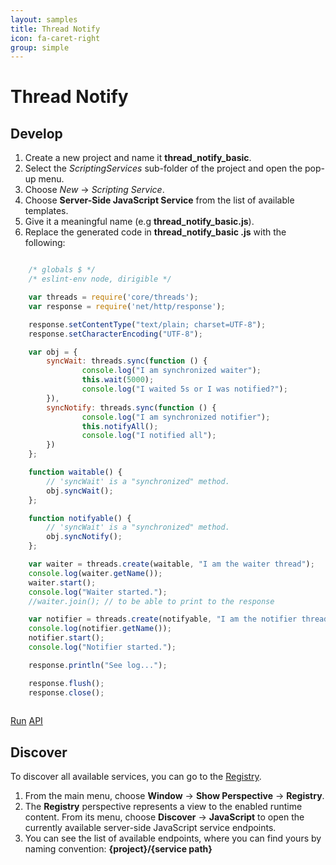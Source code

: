 ```yaml
---
layout: samples
title: Thread Notify
icon: fa-caret-right
group: simple
---
```


Thread Notify
===

Develop
--

1. Create a new project and name it **thread_notify_basic**.
2. Select the *ScriptingServices* sub-folder of the project and open the pop-up menu.
3. Choose *New* -> *Scripting Service*.
4. Choose **Server-Side JavaScript Service** from the list of available templates.
5. Give it a meaningful name (e.g **thread_notify_basic.js**).
6. Replace the generated code in **thread_notify_basic .js** with the following:

```javascript

	/* globals $ */
	/* eslint-env node, dirigible */

	var threads = require('core/threads');
	var response = require('net/http/response');

	response.setContentType("text/plain; charset=UTF-8");
	response.setCharacterEncoding("UTF-8");

	var obj = { 
		syncWait: threads.sync(function () { 
				console.log("I am synchronized waiter");
				this.wait(5000);
				console.log("I waited 5s or I was notified?");
		}),
		syncNotify: threads.sync(function () { 
				console.log("I am synchronized notifier");
				this.notifyAll();
				console.log("I notified all");
		})
	};

	function waitable() {
		// 'syncWait' is a "synchronized" method.
		obj.syncWait();
	};

	function notifyable() {
		// 'syncWait' is a "synchronized" method.
		obj.syncNotify();
	};

	var waiter = threads.create(waitable, "I am the waiter thread");
	console.log(waiter.getName());
	waiter.start();
	console.log("Waiter started.");
	//waiter.join(); // to be able to print to the response

	var notifier = threads.create(notifyable, "I am the notifier thread");
	console.log(notifier.getName());
	notifier.start();
	console.log("Notifier started.");

	response.println("See log...");

	response.flush();
	response.close();
	
```

<div class="btn-toolbar pull-right">
	<a class="btn btn-warning" href="http://dirigible.eclipse.org/services/web/registry/anonymous.html?git=https://github.com/dirigiblelabs/sample_threads_thread_notify_basic.git">Run</a>
	<a class="btn btn-info" href="http://www.dirigible.io/api/threads.html">API</a>
</div>

Discover
--
To discover all available services, you can go to the [Registry](../help/registry.html).

1. From the main menu, choose **Window** -> **Show Perspective** -> **Registry**.
2. The **Registry** perspective represents a view to the enabled runtime content. From its menu, choose **Discover** -> **JavaScript** to open the currently available server-side JavaScript service endpoints.
3. You can see the list of available endpoints, where you can find yours by naming convention: **{project}/{service path}**
